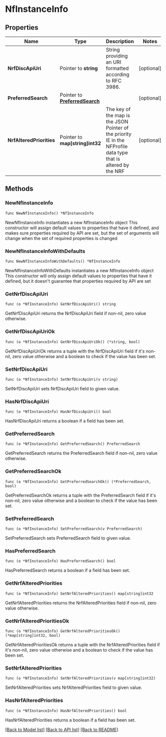 # NfInstanceInfo

## Properties

Name | Type | Description | Notes
------------ | ------------- | ------------- | -------------
**NrfDiscApiUri** | Pointer to **string** | String providing an URI formatted according to RFC 3986. | [optional] 
**PreferredSearch** | Pointer to [**PreferredSearch**](PreferredSearch.md) |  | [optional] 
**NrfAlteredPriorities** | Pointer to **map[string]int32** | The key of the map is the JSON Pointer of the priority IE in the NFProfile data type that is altered by the NRF  | [optional] 

## Methods

### NewNfInstanceInfo

`func NewNfInstanceInfo() *NfInstanceInfo`

NewNfInstanceInfo instantiates a new NfInstanceInfo object
This constructor will assign default values to properties that have it defined,
and makes sure properties required by API are set, but the set of arguments
will change when the set of required properties is changed

### NewNfInstanceInfoWithDefaults

`func NewNfInstanceInfoWithDefaults() *NfInstanceInfo`

NewNfInstanceInfoWithDefaults instantiates a new NfInstanceInfo object
This constructor will only assign default values to properties that have it defined,
but it doesn't guarantee that properties required by API are set

### GetNrfDiscApiUri

`func (o *NfInstanceInfo) GetNrfDiscApiUri() string`

GetNrfDiscApiUri returns the NrfDiscApiUri field if non-nil, zero value otherwise.

### GetNrfDiscApiUriOk

`func (o *NfInstanceInfo) GetNrfDiscApiUriOk() (*string, bool)`

GetNrfDiscApiUriOk returns a tuple with the NrfDiscApiUri field if it's non-nil, zero value otherwise
and a boolean to check if the value has been set.

### SetNrfDiscApiUri

`func (o *NfInstanceInfo) SetNrfDiscApiUri(v string)`

SetNrfDiscApiUri sets NrfDiscApiUri field to given value.

### HasNrfDiscApiUri

`func (o *NfInstanceInfo) HasNrfDiscApiUri() bool`

HasNrfDiscApiUri returns a boolean if a field has been set.

### GetPreferredSearch

`func (o *NfInstanceInfo) GetPreferredSearch() PreferredSearch`

GetPreferredSearch returns the PreferredSearch field if non-nil, zero value otherwise.

### GetPreferredSearchOk

`func (o *NfInstanceInfo) GetPreferredSearchOk() (*PreferredSearch, bool)`

GetPreferredSearchOk returns a tuple with the PreferredSearch field if it's non-nil, zero value otherwise
and a boolean to check if the value has been set.

### SetPreferredSearch

`func (o *NfInstanceInfo) SetPreferredSearch(v PreferredSearch)`

SetPreferredSearch sets PreferredSearch field to given value.

### HasPreferredSearch

`func (o *NfInstanceInfo) HasPreferredSearch() bool`

HasPreferredSearch returns a boolean if a field has been set.

### GetNrfAlteredPriorities

`func (o *NfInstanceInfo) GetNrfAlteredPriorities() map[string]int32`

GetNrfAlteredPriorities returns the NrfAlteredPriorities field if non-nil, zero value otherwise.

### GetNrfAlteredPrioritiesOk

`func (o *NfInstanceInfo) GetNrfAlteredPrioritiesOk() (*map[string]int32, bool)`

GetNrfAlteredPrioritiesOk returns a tuple with the NrfAlteredPriorities field if it's non-nil, zero value otherwise
and a boolean to check if the value has been set.

### SetNrfAlteredPriorities

`func (o *NfInstanceInfo) SetNrfAlteredPriorities(v map[string]int32)`

SetNrfAlteredPriorities sets NrfAlteredPriorities field to given value.

### HasNrfAlteredPriorities

`func (o *NfInstanceInfo) HasNrfAlteredPriorities() bool`

HasNrfAlteredPriorities returns a boolean if a field has been set.


[[Back to Model list]](../README.md#documentation-for-models) [[Back to API list]](../README.md#documentation-for-api-endpoints) [[Back to README]](../README.md)


